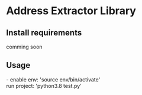 <h1>Address Extractor Library</h1>


<h2>Install requirements</h2>
comming soon


<h2>Usage</h2>
- enable env: 'source env/bin/activate'
<br>
run project: 'python3.8 test.py'
